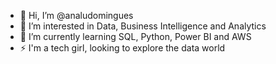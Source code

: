 - 👋 Hi, I’m @analudomingues
- 👀 I’m interested in Data, Business Intelligence and Analytics
- 🌱 I’m currently learning SQL, Python, Power BI and AWS
- ⚡ I'm a tech girl, looking to explore the data world

<!---
analudomingues/analudomingues is a ✨ special ✨ repository because its `README.md` (this file) appears on your GitHub profile.
You can click the Preview link to take a look at your changes.
--->
